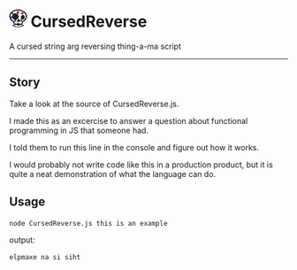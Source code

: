# ![Cursed Reverse Logo](<https://raw.githubusercontent.com/zacharysarette/CursedReverse/%24/logo.png>) CursedReverse 

A cursed string arg reversing thing-a-ma script

---

## Story

Take a look at the source of CursedReverse.js.

I made this as an excercise to answer a question about functional programming in JS that someone had. 

I told them to run this line in the console and figure out how it works. 

I would probably not write code like this in a production product, but it is quite a neat demonstration of what the language can do.


## Usage

```shell
node CursedReverse.js this is an example
```

output:

```shell
elpmaxe na si siht
```


